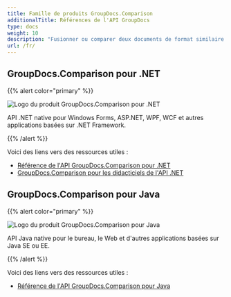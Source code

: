 ```yaml
---
title: Famille de produits GroupDocs.Comparison
additionalTitle: Références de l'API GroupDocs
type: docs
weight: 10
description: "Fusionner ou comparer deux documents de format similaire en utilisant des API de vérificateur de différences pour .NET et Java"
url: /fr/
---
```


## GroupDocs.Comparison pour .NET

{{% alert color="primary" %}} 

![Logo du produit GroupDocs.Comparison pour .NET](../gdocs_net.png)

API .NET native pour Windows Forms, ASP.NET, WPF, WCF et autres applications basées sur .NET Framework.

{{% /alert %}} 

Voici des liens vers des ressources utiles :

- [Référence de l'API GroupDocs.Comparison pour .NET](/comparison/fr/net/)
- [GroupDocs.Comparison pour les didacticiels de l'API .NET](/tutorials/comparison/fr/net/)


## GroupDocs.Comparison pour Java

{{% alert color="primary" %}}

![Logo du produit GroupDocs.Comparison pour Java](../gdocs_java.png)

API Java native pour le bureau, le Web et d'autres applications basées sur Java SE ou EE.

{{% /alert %}}

Voici des liens vers des ressources utiles :

- [Référence de l'API GroupDocs.Comparison pour Java](/comparison/java/)
